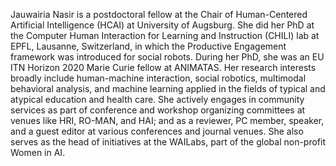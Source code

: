 Jauwairia Nasir is a postdoctoral fellow at the Chair of Human-Centered Artificial Intelligence (HCAI) at University of Augsburg. She did her PhD at the Computer Human Interaction for Learning and Instruction (CHILI) lab at EPFL, Lausanne, Switzerland, in which the Productive Engagement framework was introduced for social robots. During her PhD, she was an EU ITN Horizon 2020 Marie Curie fellow at ANIMATAS. Her research interests broadly include human-machine interaction, social robotics, multimodal behavioral analysis, and machine learning applied in the fields of typical and atypical education and health care. She actively engages in community services as part of conference and workshop organizing committees at venues like HRI, RO-MAN, and HAI; and as a reviewer, PC member, speaker, and a guest editor at various conferences and journal venues. She also serves as the head of initiatives at the WAILabs, part of the global non-profit Women in AI.
